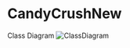 # CandyCrushNew
Class Diagram
![ClassDiagram](https://user-images.githubusercontent.com/90541891/176989113-5435a5a7-ba00-46f8-b785-fcd39a6b4b53.png)
